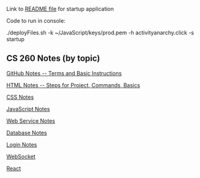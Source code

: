 Link to [README file](/README.md) for startup application

Code to run in console:

./deployFiles.sh -k ~/JavaScript/keys/prod.pem -h activityanarchy.click -s startup

## CS 260 Notes (by topic)
[GitHub Notes -- Terms and Basic Instructions](/All_Notes/GitHub_notes.md)

[HTML Notes -- Steps for Project, Commands, Basics](/All_Notes/html_notes.md)
    
[CSS Notes](/all_notes/css_notes.md)

[JavaScript Notes](/all_notes/javascript_notes.md)

[Web Service Notes](/all_notes/web_service_notes.md)

[Database Notes](/all_notes/database_notes.md)

[Login Notes](/all_notes/login_notes.md)

[WebSocket](/all_notes/websocket_notes.md)

[React](/all_notes/react_notes.md)